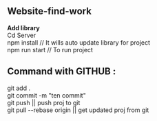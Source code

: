 ## Website-find-work
<b>Add library</b> <br>
Cd Server <br>
npm install // It wills auto update library for project <br>
npm run start // To run project
## Command with GITHUB :<br>
git add . <br>
git commit -m "ten commit"<br>
git push || push proj to git <br> 
git pull --rebase origin || get updated proj from git
